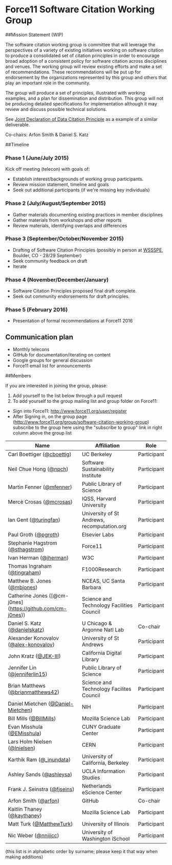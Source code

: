 # Force11 Software Citation Working Group

##Mission Statement (WIP)

The software citation working group is committee that will leverage the perspectives of a variety of existing initiatives working on software citation to  produce a consolidated set of citation principles in order to encourage broad adoption of a consistent policy for software citation across disciplines and venues.  The working group will review existing efforts and make a set of recommendations. These recommendations will be put up for endorsement by the organizations represented by this group and others that play an important role in the community.

The group will produce a set of principles, illustrated with working examples, and a plan for dissemination and distribution.  This group will not be producing detailed specifications for implementation although it may review and discuss possible technical solutions.

See [Joint Declaration of Data Citation Principle](https://www.force11.org/group/joint-declaration-data-citation-principles-final) as a example of a similar deliverable.

Co-chairs: Arfon Smith & Daniel S. Katz

##Timeline

### Phase 1 (June/July 2015)

Kick off meeting (telecon) with goals of:
- Establish interest/backgrounds of working group participants.
- Review mission statement, timeline and goals
- Seek out additional participants (if we're missing key individuals)

### Phase 2 (July/August/September 2015)

- Gather materials documenting existing practices in member disciplines
- Gather materials from workshops and other reports
- Review materials, identifying overlaps and differences

### Phase 3 (September/October/November 2015)

- Drafting of Software Citation Principles (possibly in person at [WSSSPE](http://wssspe.researchcomputing.org.uk/wssspe3/), Boulder, CO - 28/29 September)
- Seek community feedback on draft
- Iterate

### Phase 4 (November/December/January)

- Software Citation Principles proposed final draft complete.
- Seek out community endorsements for draft principles.

### Phase 5 (February 2016)

- Presentation of formal recommendations at Force11 2016

## Communication plan

- Monthly telecons
- GitHub for documentation/iterating on content
- Google groups for general discussion
- Force11 email list for announcements

##Members

If you are interested in joining the group, please:

1. Add yourself to the list below through a pull request
2. To add yourself to the group mailing list and group folder on Force11:
  * Sign into Force11: http://www.force11.org/user/register
  * After Signing in, on the group page (http://www.force11.org/group/software-citation-working-group) subscribe to the group here using the "subscribe to group" link in right column above the group list


| Name                    | Affiliation   | Role |
|-------------------------|---------------|----------------|
| Carl Boettiger ([@cboettig](https://github.com/cboettig)) | UC Berkeley | Participant |
| Neil Chue Hong ([@npch](https://github.com/npch)) | Software Sustainability Institute | Participant |
| Martin Fenner ([@mfenner](https://github.com/mfenner)) | Public Library of Science | Participant |
| Mercè Crosas ([@mcrosas](https://github.com/mcrosas)) | IQSS, Harvard University| Participant |
| Ian Gent ([@turingfan](https://github.com/turingfan)) | University of St Andrews, recomputation.org | Participant | 
| Paul Groth ([@pgroth](https://github.com/pgroth)) | Elsevier Labs | Participant |
| Stephanie Hagstrom ([@sthagstrom](https://github.com/sthagstrom)) | Force11 | Participant |
| Ivan Herman ([@iherman](https://github.com/iherman)) | W3C | Participant |
| Thomas Ingraham ([@tingraham](https://github.com/tingraham)) | F1000Research | Participant |
| Matthew B. Jones ([@mbjones](https://github.com/mbjones)) | NCEAS, UC Santa Barbara | Participant |
| Catherine Jones ([@cm-j0nes] (https://github.com/cm-j0nes)) | Science and Technology Facilities Council | Participant |
| Daniel S. Katz ([@danielskatz](https://github.com/danielskatz)) | U Chicago & Argonne Natl Lab           | Co-chair    |
| Alexander Konovalov ([@alex-konovalov](https://github.com/alex-konovalov)) | University of St Andrews | Participant |
| John Kratz ([@JEK-III](https://github.com/JEK-III)) | California Digital Library | Participant |
| Jennifer Lin ([@jenniferlin15](https://github.com/jenniferlin15)) | Public Library of Science | Participant |
| Brian Matthews ([@brianmatthews42](https://github.com/brianmatthews42)) | Science and Technology Facilites Council | Participant |
| Daniel Mietchen ([@Daniel-Mietchen](https://github.com/Daniel-Mietchen)) | NIH | Participant |
| Bill Mills ([@BillMills](https://github.com/BillMills)) | Mozilla Science Lab | Participant |
| Evan Misshula ([@EMisshula](https://github.com/EvanMisshula)) | CUNY Graduate Center | Participant |
| Lars Holm Nielsen ([@lnielsen](https://github.com/lnielsen)) | CERN | Participant |
| Karthik Ram ([@_inundata](https://github.com/karthik)) | University of California, Berkeley | Participant |
| Ashley Sands ([@ashleysa](https://github.com/ashleysa)) | UCLA Information Studies | Participant |
| Frank J. Seinstra ([@fjseins](https://github.com/fjseins)) | Netherlands eScience Center | Participant |
| Arfon Smith ([@arfon](https://github.com/arfon))    | GitHub        | Co-chair          |
| Kaitlin Thaney ([@kaythaney](https://github.com/kaythaney)) | Mozilla Science Lab | Participant |
| Matt Turk ([@MatthewTurk](https://github.com/MatthewTurk)) | University of Illinois  | Participant |
| Nic Weber ([@nniiicc](https://github.com/nniiicc)) | University of Washington iSchool | Participant |

(this list is in alphabetic order by surname; please keep it that way when making additions)
